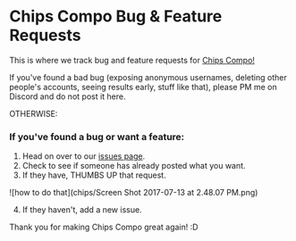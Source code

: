 # Chips Compo Bug & Feature Requests

This is where we track bug and feature requests for [Chips Compo!](www.chipscompo.com)

If you've found a bad bug (exposing anonymous usernames, deleting other people's accounts, seeing results early, stuff like that), please PM me on Discord and do not post it here.

OTHERWISE:

### If you've found a bug or want a feature:

1. Head on over to our [issues page](https://github.com/johnfn/chips/issues).
2. Check to see if someone has already posted what you want.
3. If they have, THUMBS UP that request. 

![how to do that](chips/Screen Shot 2017-07-13 at 2.48.07 PM.png)

4. If they haven't, add a new issue. 

Thank you for making Chips Compo great again! :D
